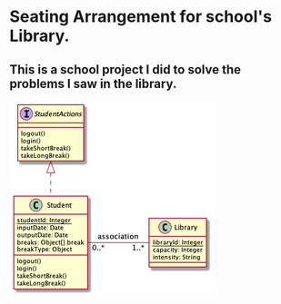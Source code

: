 # Seating Arrangement for school's Library.

## This is a school project I did to solve the problems I saw in the library.

![](https://raw.githubusercontent.com/cihat/seating-arrangement/master/architecture/project_uml.png)